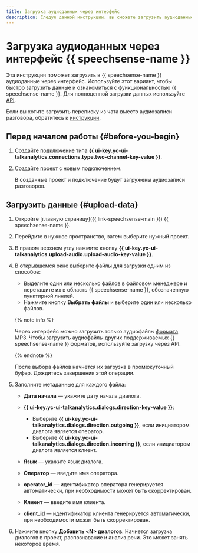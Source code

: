```yaml
---
title: Загрузка аудиоданных через интерфейс
description: Следуя данной инструкции, вы сможете загрузить аудиоданные прямо в интерфейсе {{ speechsense-name }}.
---
```


# Загрузка аудиоданных через интерфейс {{ speechsense-name }}

Эта инструкция поможет загрузить в {{ speechsense-name }} аудиоданные через интерфейс. Используйте этот вариант, чтобы быстро загрузить данные и ознакомиться с функциональностью {{ speechsense-name }}. Для полноценной загрузки данных используйте [API](upload-data.md).

Если вы хотите загрузить переписку из чата вместо аудиозаписи разговора, обратитесь к [инструкции](upload-chat-text.md).

## Перед началом работы {#before-you-begin}

1. [Создайте подключение](../connection/create.md#create-audio-connection) типа **{{ ui-key.yc-ui-talkanalytics.connections.type.two-channel-key-value }}**.
1. [Создайте проект](../project/create.md) с новым подключением.

   В созданные проект и подключение будут загружены аудиозаписи разговоров.

## Загрузить данные {#upload-data}

1. Откройте [главную страницу]({{ link-speechsense-main }}) {{ speechsense-name }}.
1. Перейдите в нужное пространство, затем выберите нужный проект.
1. В правом верхнем углу нажмите кнопку **{{ ui-key.yc-ui-talkanalytics.upload-audio.upload-audio-key-value }}**.
1. В открывшемся окне выберите файлы для загрузки одним из способов:

    * Выделите один или несколько файлов в файловом менеджере и перетащите их в область {{ speechsense-name }}, обозначенную пунктирной линией.
    * Нажмите кнопку **Выбрать файлы** и выберите один или несколько файлов.

    {% note info %}

    Через интерфейс можно загрузить только аудиофайлы [формата](../../concepts/formats.md) MP3. Чтобы загрузить аудиофайлы других поддерживаемых {{ speechsense-name }} форматов, используйте загрузку через API.

    {% endnote %}

    После выбора файлов начнется их загрузка в промежуточный буфер. Дождитесь завершения этой операции.

1. Заполните метаданные для каждого файла:

    * **Дата начала** — укажите дату начала диалога.
    * **{{ ui-key.yc-ui-talkanalytics.dialogs.direction-key-value }}**:

        * Выберите **{{ ui-key.yc-ui-talkanalytics.dialogs.direction.outgoing }}**, если инициатором диалога является оператор.
        * Выберите **{{ ui-key.yc-ui-talkanalytics.dialogs.direction.incoming }}**, если инициатором диалога является клиент.

    * **Язык** — укажите язык диалога.
    * **Оператор** — введите имя оператора.
    * **operator_id** — идентификатор оператора генерируется автоматически, при необходимости может быть скорректирован.
    * **Клиент** — введите имя клиента.
    * **client_id** — идентификатор клиента генерируется автоматически, при необходимости может быть скорректирован.

1. Нажмите кнопку **Добавить \<N\> диалогов**. Начнется загрузка диалогов в проект, распознавание и анализ речи. Это может занять некоторое время.
